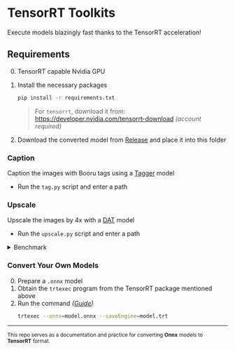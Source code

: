 ﻿# TensorRT Toolkits
Execute models blazingly fast thanks to the TensorRT acceleration!

## Requirements
0. TensorRT capable Nvidia GPU
1. Install the necessary packages
    ```bash
    pip install -r requirements.txt
    ```
    > For `tensorrt`, download it from: https://developer.nvidia.com/tensorrt-download *(account required)*

2. Download the converted model from [Release](https://github.com/Haoming02/TensorRT-Toolkits/releases) and place it into this folder

### Caption
Caption the images with Booru tags using a [Tagger](https://github.com/SmilingWolf/SW-CV-ModelZoo) model
- Run the `tag.py` script and enter a path

### Upscale
Upscale the images by 4x with a [DAT](https://github.com/zhengchen1999/DAT) model
- Run the `upscale.py` script and enter a path

<details>
<summary>Benchmark</summary>

Upscale a 1024x1024 Image on a RTX 3060
- Running on [Forge](https://github.com/lllyasviel/stable-diffusion-webui-forge) with PyTorch (`.pth`) format: **58s**
- Running with TensorRT (`.trt`) format: **26s**
</details>

### Convert Your Own Models
0. Prepare a `.onnx` model
1. Obtain the `trtexec` program from the TensorRT package mentioned above
2. Run the command *([Guide](https://docs.nvidia.com/deeplearning/tensorrt/quick-start-guide/index.html))*
    ```bash
    trtexec --onnx=model.onnx --saveEngine=model.trt
    ```

<hr> 

<sup>This repo serves as a documentation and practice for converting **Onnx** models to **TensorRT** format. </sup>
